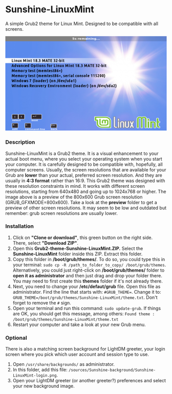 # Sunshine-LinuxMint
A simple Grub2 theme for Linux Mint. Designed to be compatible with all screens.

![Default view](preview/Preview_800x600.png)

### Description
Sunshine-LinuxMint is a Grub2 theme. It is a visual enhancement to your actual boot menu, where you select your operating system when you start your computer.
It is carefully designed to be compatible with, hopefully, all computer screens. Usually, the screen resolutions that are available for your Grub are **lower** than your actual, preferred screen resolution. And they are usually in **4:3 format** rather than 16:9. This Grub2 theme was designed with these resolution constraints in mind. It works with different screen resolutions, starting from 640x480 and going up to 1024x768 or higher. The image above is a preview of the 800x600 Grub screen resolution (GRUB_GFXMODE=800x600). Take a look at the **preview** folder to get a preview of other screen resolutions. It may seem to be low and outdated but remember: grub screen resolutions are usually lower.

### Installation
1. Click on **"Clone or download"**, this green button on the right side. There, select **"Download ZIP"**.
2. Open this **Grub2-theme-Sunshine-LinuxMint.ZIP.** Select the **Sunshine-LinuxMint** folder inside this ZIP. Extract this folder.
3. Copy this folder in **/boot/grub/themes/**. To do so, you could type this in your terminal: `sudo cp -R /path_to_folder_to_copy/ /boot/grub/themes`. Alternatively, you could just right-click on **/boot/grub/themes/** folder to **open it as administrator** and then just drag and drop your folder there. You may need to first create this **themes** folder if it's not already there.
4. Next, you need to change your **/etc/defaut/grub** file. Open this file as administrator. Find the line that starts with: `#GRUB_THEME=`. Change it to: `GRUB_THEME=/boot/grub/themes/Sunshine-LinuxMint/theme.txt`. Don't forget to remove the `#` sign.
5. Open your terminal and run this command: `sudo update-grub`. If things are OK, you should get this message, among others: `Found theme : /boot/grub/themes/Sunshine-LinuxMint/theme.txt`
6. Restart your computer and take a look at your new Grub menu.

### Optional
There is also a matching screen background for LightDM greeter, your login screen where you pick which user account and session type to use.
1. Open `/usr/share/backgrounds/` as administrator.
2. In this folder, add this file: `/sources/Sunshine-background/Sunshine-LinuxMint-login.png`.
3. Open your LightDM greeter (or another greeter?) preferences and select your new background image. 
